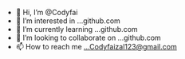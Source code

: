 - 👋 Hi, I’m @Codyfai
- 👀 I’m interested in ...github.com
- 🌱 I’m currently learning ...github.com
- 💞️ I’m looking to collaborate on ...github.com
- 📫 How to reach me ...Codyfaizal123@gmail.com 

<!---
Codyfai/Codyfai is a ✨ special ✨ repository because its `README.md` (this file) appears on your GitHub profile.
You can click the Preview link to take a look at your changes.
--->
